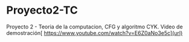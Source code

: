 # Proyecto2-TC
Proyecto 2 - Teoria de la computacion, CFG y algoritmo CYK.
Video de demostración[
https://www.youtube.com/watch?v=E6Z0aNo3e5c](url)
